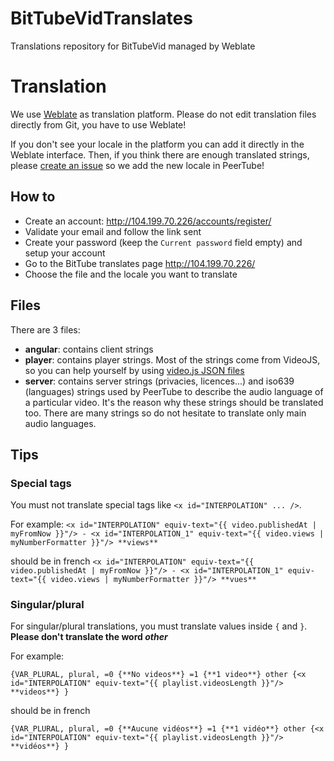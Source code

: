 # BitTubeVidTranslates

Translations repository for BitTubeVid managed by Weblate

# Translation

We use [Weblate](https://weblate.org) as translation platform.
Please do not edit translation files directly from Git, you have to use Weblate!

If you don't see your locale in the platform you can add it directly in the Weblate interface.
Then, if you think there are enough translated strings, please [create an issue](https://github.com/ipbc-dev/BitTubeVidTranslates/issues) so we add the new locale in PeerTube!


## How to

 * Create an account: http://104.199.70.226/accounts/register/
 * Validate your email and follow the link sent
 * Create your password (keep the `Current password` field empty) and setup your account
 * Go to the BitTube translates page http://104.199.70.226/
 * Choose the file and the locale you want to translate
 

## Files

There are 3 files:
 * **angular**: contains client strings
 * **player**: contains player strings. 
 Most of the strings come from VideoJS, so you can help yourself by using [video.js JSON files](https://github.com/videojs/video.js/tree/master/lang)
 * **server**: contains server strings (privacies, licences...) and iso639 (languages) strings used by PeerTube to describe the audio language of a particular video.
 It's the reason why these strings should be translated too. There are many strings so do not hesitate to translate only main audio languages.


## Tips

### Special tags

You must not translate special tags like `<x id="INTERPOLATION" ... />`.

For example: 
```<x id="INTERPOLATION" equiv-text="{{ video.publishedAt | myFromNow }}"/> - <x id="INTERPOLATION_1" equiv-text="{{ video.views | myNumberFormatter }}"/> **views**```

should be in french 
```<x id="INTERPOLATION" equiv-text="{{ video.publishedAt | myFromNow }}"/> - <x id="INTERPOLATION_1" equiv-text="{{ video.views | myNumberFormatter }}"/> **vues**```


### Singular/plural

For singular/plural translations, you must translate values inside `{` and `}`. **Please don't translate the word *other***

For example:

```{VAR_PLURAL, plural, =0 {**No videos**} =1 {**1 video**} other {<x id="INTERPOLATION" equiv-text="{{ playlist.videosLength }}"/> **videos**} }```

should be in french 

```{VAR_PLURAL, plural, =0 {**Aucune vidéos**} =1 {**1 vidéo**} other {<x id="INTERPOLATION" equiv-text="{{ playlist.videosLength }}"/> **vidéos**} }```

